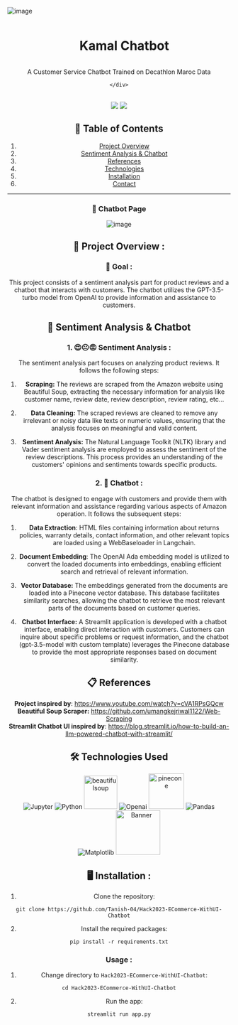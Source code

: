 ![image](https://github.com/Tanish-04/Hack2023-ECommerce-WithUI-Chatbot/assets/63210891/41ffecea-6025-4e5f-9d2b-8db283d705ce)<div align="center">
  <a href="https://wm2762smemmk2ypdmmxtnb.streamlit.app/">
  </a>

  <div id="user-content-toc">
    <ul>
      <summary><h1 style="display: inline-block;">Kamal Chatbot</h1></summary>
    </ul>
  </div>
  
  <p>A Customer Service Chatbot Trained on Decathlon Maroc Data</p>
    
    </div>
<br>
<div align="center">
      <a href="https://decathlon-chatbot.streamlit.app/"><img src="https://static.streamlit.io/badges/streamlit_badge_black_white.svg"/></a>
      <img src="https://img.shields.io/github/stars/hamagistral/decathlon-chatbot?color=blue&style=social"/>
</div>

## 📝 Table of Contents

1. [ Project Overview ](#introduction)
2. [ Sentiment Analysis & Chatbot ](#parts)
3. [ References ](#refs)
4. [ Technologies ](#techs)  
5. [ Installation ](#installation)
6.  [ Contact ](#contact)
<hr>

### 💬 Chatbot Page
![image](https://github.com/Tanish-04/Hack2023-ECommerce-WithUI-Chatbot/assets/63210891/94a17501-0f93-45e0-9297-f02de17e16c3)

<a name="introduction"></a>
## 🔬 Project Overview :

### 🎯 Goal :

This project consists of a sentiment analysis part for product reviews and a chatbot that interacts with customers. The chatbot utilizes the GPT-3.5-turbo model from OpenAI to provide information and assistance to customers.

<a name="parts"></a>
## 🤖 Sentiment Analysis & Chatbot

### 1. 😍😐😡 Sentiment Analysis :

The sentiment analysis part focuses on analyzing product reviews. It follows the following steps:

1. **Scraping:** The reviews are scraped from the Amazon website using Beautiful Soup, extracting the necessary information for analysis like customer name, review date, review description, review rating, etc...
2. **Data Cleaning:** The scraped reviews are cleaned to remove any irrelevant or noisy data like texts or numeric values, ensuring that the analysis focuses on meaningful and valid content.

3. **Sentiment Analysis:** The Natural Language Toolkit (NLTK) library and Vader sentiment analysis are employed to assess the sentiment of the review descriptions. This process provides an understanding of the customers' opinions and sentiments towards specific products. 


### 2. 💬 Chatbot :

The chatbot is designed to engage with customers and provide them with relevant information and assistance regarding various aspects of Amazon operation. It follows the subsequent steps:

1. **Data Extraction**: HTML files containing information about returns policies, warranty details, contact information, and other relevant topics are loaded using a WebBaseloader in Langchain.

2. **Document Embedding**: The OpenAI Ada embedding model is utilized to convert the loaded documents into embeddings, enabling efficient search and retrieval of relevant information.

3. **Vector Database:** The embeddings generated from the documents are loaded into a Pinecone vector database. This database facilitates similarity searches, allowing the chatbot to retrieve the most relevant parts of the documents based on customer queries.

4. **Chatbot Interface:** A Streamlit application is developed with a chatbot interface, enabling direct interaction with customers. Customers can inquire about specific problems or request information, and the chatbot (gpt-3.5-model with custom template) leverages the Pinecone database to provide the most appropriate responses based on document similarity.
   

<a name="refs"></a>
## 📋 References

**Project inspired by**: https://www.youtube.com/watch?v=cVA1RPsGQcw  
**Beautiful Soup Scraper:** https://github.com/umangkejriwal1122/Web-Scraping  
**Streamlit Chatbot UI inspired by**: https://blog.streamlit.io/how-to-build-an-llm-powered-chatbot-with-streamlit/

<a name="techs"></a>
## 🛠️ Technologies Used

![Jupyter](https://img.shields.io/badge/Made%20with-Jupyter-orange?style=for-the-badge&logo=Jupyter)
![Python](https://img.shields.io/badge/python-3670A0?style=for-the-badge&logo=python&logoColor=ffdd54)
<img src="https://www.jeveuxetredatascientist.fr/wp-content/uploads/2022/06/BeautifulSoup-1080x428.jpg" alt="beautifulsoup" width="75">
![Openai](https://img.shields.io/badge/OpenAI-412991.svg?style=for-the-badge&logo=OpenAI&logoColor=white)
<img src="https://www.datanami.com/wp-content/uploads/2022/03/pinecone_logo.png" alt="pinecone" width="80">
![Pandas](https://img.shields.io/badge/pandas-%23150458.svg?style=for-the-badge&logo=pandas&logoColor=white)
![Matplotlib](https://img.shields.io/badge/Matplotlib-%23ffffff.svg?style=for-the-badge&logo=Matplotlib&logoColor=black)
<img src="https://user-images.githubusercontent.com/66017329/223900076-e1d5c1e5-7c4d-4b73-84e7-ae7d66149bc6.png" alt="Banner" width="100">


<a name="installation"></a>
## 🖥️ Installation : 
1. Clone the repository:

```git clone https://github.com/Tanish-04/Hack2023-ECommerce-WithUI-Chatbot```

2. Install the required packages:

```pip install -r requirements.txt```

### Usage : 

1. Change directory to `Hack2023-ECommerce-WithUI-Chatbot`:

```cd Hack2023-ECommerce-WithUI-Chatbot```

2. Run the app:

```streamlit run app.py```


